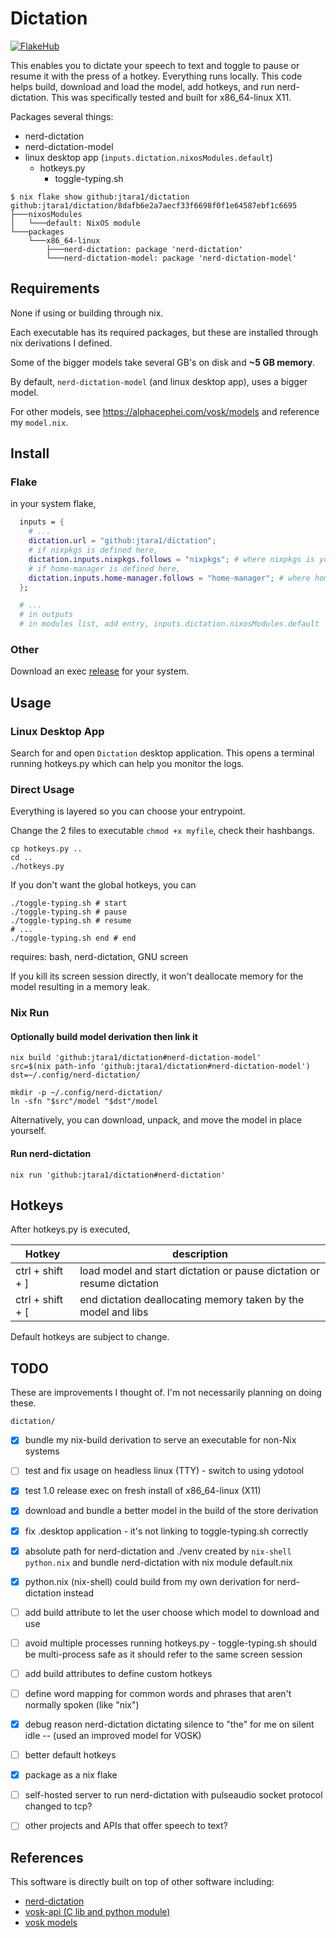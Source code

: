 # Dictation

[![FlakeHub](https://img.shields.io/endpoint?url=https://flakehub.com/f/jtara1/dictation/badge)](https://flakehub.com/flake/jtara1/dictation)

This enables you to dictate your speech to text and toggle to pause or resume it with the press of a hotkey.
Everything runs locally. This code helps build, download and load the model, add hotkeys, and run nerd-dictation.
This was specifically tested and built for x86_64-linux X11.

Packages several things:
- nerd-dictation
- nerd-dictation-model
- linux desktop app (`inputs.dictation.nixosModules.default`)
  - hotkeys.py
    - toggle-typing.sh

```text
$ nix flake show github:jtara1/dictation
github:jtara1/dictation/8dafb6e2a7aecf33f6698f0f1e64587ebf1c6695
├───nixosModules
│   └───default: NixOS module
└───packages
    └───x86_64-linux
        ├───nerd-dictation: package 'nerd-dictation'
        └───nerd-dictation-model: package 'nerd-dictation-model'
```

## Requirements

None if using or building through nix.

Each executable has its required packages, but these are installed through nix derivations I defined.

Some of the bigger models take several GB's on disk and **~5 GB memory**.

By default, `nerd-dictation-model` (and linux desktop app), uses a bigger model.

For other models, see https://alphacephei.com/vosk/models
and reference my `model.nix`.


## Install

### Flake

in your system flake,

```nix
  inputs = {
    # ...
    dictation.url = "github:jtara1/dictation";
    # if nixpkgs is defined here,
    dictation.inputs.nixpkgs.follows = "nixpkgs"; # where nixpkgs is your var for nixos nixpkgs in inputs
    # if home-manager is defined here,
    dictation.inputs.home-manager.follows = "home-manager"; # where home-manager is your var for home-manager in inputs
  };

  # ...
  # in outputs
  # in modules list, add entry, inputs.dictation.nixosModules.default
```

### Other

Download an exec [release](https://github.com/jtara1/dictation/releases) for your system.


## Usage

### Linux Desktop App

Search for and open `Dictation` desktop application.
This opens a terminal running hotkeys.py which can help you monitor the logs.


### Direct Usage

Everything is layered so you can choose your entrypoint.

Change the 2 files to executable `chmod +x myfile`, check their hashbangs.

```shell
cp hotkeys.py ..
cd ..
./hotkeys.py
```

If you don't want the global hotkeys, you can

```shell
./toggle-typing.sh # start
./toggle-typing.sh # pause
./toggle-typing.sh # resume
# ...
./toggle-typing.sh end # end
```

requires: bash, nerd-dictation, GNU screen

If you kill its screen session directly, it won't deallocate memory for the model resulting in a memory leak.

### Nix Run

#### Optionally build model derivation then link it
```shell
nix build 'github:jtara1/dictation#nerd-dictation-model'
src=$(nix path-info 'github:jtara1/dictation#nerd-dictation-model')
dst=~/.config/nerd-dictation/

mkdir -p ~/.config/nerd-dictation/
ln -sfn "$src"/model "$dst"/model
```

Alternatively, you can download, unpack, and move the model in place yourself.

#### Run nerd-dictation

```shell
nix run 'github:jtara1/dictation#nerd-dictation'
```


## Hotkeys

After hotkeys.py is executed,

| Hotkey           | description                                                           |
|------------------|-----------------------------------------------------------------------|
| ctrl + shift + ] | load model and start dictation or pause dictation or resume dictation |
| ctrl + shift + [ | end dictation deallocating memory taken by the model and libs         |

Default hotkeys are subject to change.


## TODO

These are improvements I thought of. I'm not necessarily planning on doing these.

`dictation/`
- [x] bundle my nix-build derivation to serve an executable for non-Nix systems
- [ ] test and fix usage on headless linux (TTY) - switch to using ydotool
- [x] test 1.0 release exec on fresh install of x86_64-linux (X11)
- [x] download and bundle a better model in the build of the store derivation
- [x] fix .desktop application - it's not linking to toggle-typing.sh correctly
- [x] absolute path for nerd-dictation and ./venv created by `nix-shell python.nix` and bundle nerd-dictation with nix module default.nix
- [x] python.nix (nix-shell) could build from my own derivation for nerd-dictation instead
- [ ] add build attribute to let the user choose which model to download and use
- [ ] avoid multiple processes running hotkeys.py - toggle-typing.sh should be multi-process safe as it should refer to the same screen session
- [ ] add build attributes to define custom hotkeys
- [ ] define word mapping for common words and phrases that aren't normally spoken (like "nix")
- [x] debug reason nerd-dictation dictating silence to "the" for me on silent idle -- (used an improved model for VOSK)
- [ ] better default hotkeys
- [x] package as a nix flake
- [ ] self-hosted server to run nerd-dictation with pulseaudio socket protocol changed to tcp?
- [ ] other projects and APIs that offer speech to text?


## References

This software is directly built on top of other software including:
- [nerd-dictation](https://github.com/ideasman42/nerd-dictation)
- [vosk-api (C lib and python module)](https://github.com/alphacep/vosk-api)
- [vosk models](https://alphacephei.com/vosk/models)
